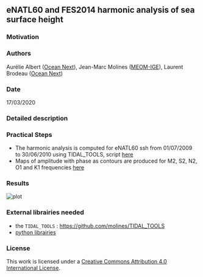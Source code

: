 ## eNATL60 and FES2014 harmonic analysis of sea surface height

### Motivation

### Authors

Aurélie Albert ([Ocean Next](https://ocean-next.fr)), Jean-Marc Molines ([MEOM-IGE](https://github.com/meom-group.io)), Laurent Brodeau ([Ocean Next](https://ocean-next.fr))

### Date

17/03/2020

### Detailed description

### Practical Steps

  - The harmonic analysis is computed for eNATL60 ssh from 01/07/2009 to 30/06/2010 using TIDAL_TOOLS, script [here](https://github.com/ocean-next/eNATL60/tree/master/analysis/barotropic-tide/scripts/make_tidal_amp_phase.ksh)
  - Maps of amplitude with phase as contours are produced for M2, S2, N2, O1 and K1 frequencies [here](https://github.com/AurelieAlbert/eNATL60-plots-paper/blob/master/amp-phase-tides-FES/notebooks/2020-03-17-AA-maps-amp-phase-M2-eNATL60-FES2014.ipynb)
  
### Results

![plot](https://github.com/ocean-next/eNATL60/tree/master/analysis/barotropic-tide/plots/maps_amp_phi_M2N2S2K1O1_eNATL60-FES2014.png)
  

### External librairies needed

  - the `TIDAL_TOOLS` :  https://github.com/molines/TIDAL_TOOLS
  - [python librairies](environment.yaml)

### License
This work is licensed under a <a rel="license" href="http://creativecommons.org/licenses/by/4.0/">Creative Commons Attribution 4.0 International License</a>.
